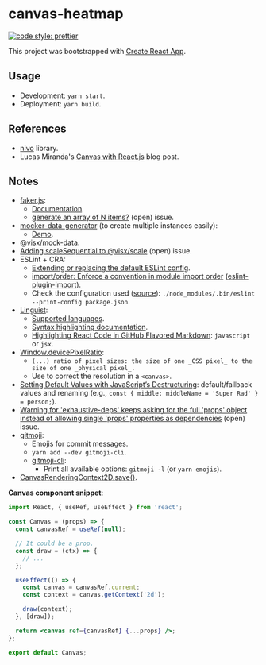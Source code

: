 # canvas-heatmap

[![code style: prettier](https://img.shields.io/badge/code_style-prettier-ff69b4.svg?style=flat-square)](https://github.com/prettier/prettier)

This project was bootstrapped with [Create React App](https://github.com/facebook/create-react-app).

## Usage

- Development: `yarn start`.
- Deployment: `yarn build`.

## References

- [nivo](https://nivo.rocks/) library.
- Lucas Miranda's [Canvas with React.js](https://medium.com/@pdx.lucasm/canvas-with-react-js-32e133c05258) blog post.

## Notes

- [faker.js](https://github.com/Marak/faker.js):
  - [Documentation](http://marak.github.io/faker.js/).
  - [generate an array of N items?](https://github.com/Marak/faker.js/issues/399) (open) issue.
- [mocker-data-generator](https://github.com/danibram/mocker-data-generator) (to create multiple instances easily):
  - [Demo](https://danibram.github.io/mocker-data-generator/).
- [@visx/mock-data](https://github.com/airbnb/visx/tree/master/packages/visx-mock-data).
- [Adding scaleSequential to @visx/scale](https://github.com/airbnb/visx/issues/953) (open) issue.
- ESLint + CRA:
  - [Extending or replacing the default ESLint config](https://create-react-app.dev/docs/setting-up-your-editor/#extending-or-replacing-the-default-eslint-config).
  - [import/order: Enforce a convention in module import order](https://github.com/benmosher/eslint-plugin-import/blob/master/docs/rules/order.md) ([eslint-plugin-import](https://github.com/benmosher/eslint-plugin-import)).
  - Check the configuration used ([source](https://eslint.org/docs/user-guide/command-line-interface#options)): `./node_modules/.bin/eslint --print-config package.json`.
- [Linguist](https://github.com/github/linguist):
  - [Supported languages](https://github.com/github/linguist/blob/master/lib/linguist/languages.yml).
  - [Syntax highlighting documentation](https://docs.github.com/en/github/writing-on-github/working-with-advanced-formatting/creating-and-highlighting-code-blocks#syntax-highlighting).
  - [Highlighting React Code in GitHub Flavored Markdown](https://www.pluralsight.com/guides/highlight-react-in-github-markdown): `javascript` or `jsx`.
- [Window.devicePixelRatio](https://developer.mozilla.org/en-US/docs/Web/API/Window/devicePixelRatio):
  - `(...) ratio of pixel sizes: the size of one _CSS pixel_ to the size of one _physical pixel_.`
  - Use to correct the resolution in a `<canvas>`.
- [Setting Default Values with JavaScript’s Destructuring](https://wesbos.com/destructuring-default-values): default/fallback values and renaming (e.g., `const { middle: middleName = 'Super Rad' } = person;`).
- [Warning for 'exhaustive-deps' keeps asking for the full 'props' object instead of allowing single 'props' properties as dependencies](https://github.com/facebook/react/issues/16265) (open) issue.
- [gitmoji](https://gitmoji.dev/):
  - Emojis for commit messages.
  - `yarn add --dev gitmoji-cli`.
  - [gitmoji-cli](https://github.com/carloscuesta/gitmoji-cli):
    - Print all available options: `gitmoji -l` (or `yarn emojis`).
- [CanvasRenderingContext2D.save()](https://developer.mozilla.org/en-US/docs/Web/API/CanvasRenderingContext2D/save).

**Canvas component snippet**:

```jsx
import React, { useRef, useEffect } from 'react';

const Canvas = (props) => {
  const canvasRef = useRef(null);

  // It could be a prop.
  const draw = (ctx) => {
    // ...
  };

  useEffect(() => {
    const canvas = canvasRef.current;
    const context = canvas.getContext('2d');

    draw(context);
  }, [draw]);

  return <canvas ref={canvasRef} {...props} />;
};

export default Canvas;
```
